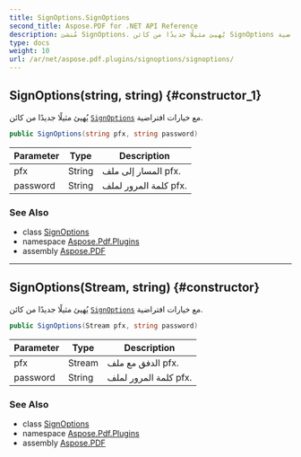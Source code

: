 ```yaml
---
title: SignOptions.SignOptions
second_title: Aspose.PDF for .NET API Reference
description: مُنشئ SignOptions. يُهيئ مثيلًا جديدًا من كائن SignOptions مع خيارات افتراضية
type: docs
weight: 10
url: /ar/net/aspose.pdf.plugins/signoptions/signoptions/
---
```

## SignOptions(string, string) {#constructor_1}

يُهيئ مثيلًا جديدًا من كائن [`SignOptions`](../) مع خيارات افتراضية.

```csharp
public SignOptions(string pfx, string password)
```

| Parameter | Type | Description |
| --- | --- | --- |
| pfx | String | المسار إلى ملف pfx. |
| password | String | كلمة المرور لملف pfx. |

### See Also

* class [SignOptions](../)
* namespace [Aspose.Pdf.Plugins](../../../aspose.pdf.plugins/)
* assembly [Aspose.PDF](../../../)

---

## SignOptions(Stream, string) {#constructor}

يُهيئ مثيلًا جديدًا من كائن [`SignOptions`](../) مع خيارات افتراضية.

```csharp
public SignOptions(Stream pfx, string password)
```

| Parameter | Type | Description |
| --- | --- | --- |
| pfx | Stream | الدفق مع ملف pfx. |
| password | String | كلمة المرور لملف pfx. |

### See Also

* class [SignOptions](../)
* namespace [Aspose.Pdf.Plugins](../../../aspose.pdf.plugins/)
* assembly [Aspose.PDF](../../../)